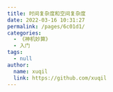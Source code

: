 ```yaml
---
title: 时间复杂度和空间复杂度
date: 2022-03-16 10:31:27
permalink: /pages/6c01d1/
categories: 
  - 《神机妙算》
  - 入门
tags: 
  - null
author: 
  name: xuqil
  link: https://github.com/xuqil
---
```

